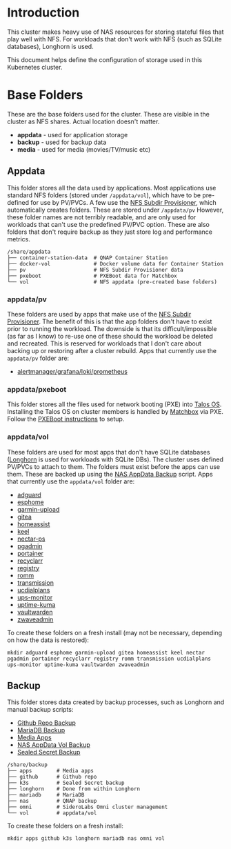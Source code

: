# Introduction
This cluster makes heavy use of NAS resources for storing stateful files that play well with NFS. For workloads that don't work with NFS (such as SQLite databases), Longhorn is used.

This document helps define the configuration of storage used in this Kubernetes cluster.

# Base Folders
These are the base folders used for the cluster. These are visible in the cluster as NFS shares. Actual location doesn't matter.
* **appdata** - used for application storage
* **backup** - used for backup data
* **media** - used for media (movies/TV/music etc)

## Appdata
This folder stores all the data used by applications. Most applications use standard NFS folders (stored under `/appdata/vol`), which have to be pre-defined for use by PV/PVCs. A few use the [NFS Subdir Provisioner](https://github.com/kubernetes-sigs/nfs-subdir-external-provisioner), which automatically creates folders. These are stored under `/appdata/pv` However, these folder names are not terribly readable, and are only used for workloads that can't use the predefined PV/PVC option. These are also folders that don't require backup as they just store log and performance metrics.
```
/share/appdata
├── container-station-data  # QNAP Container Station
├── docker-vol              # Docker volume data for Container Station
├── pv                      # NFS Subdir Provisioner data
├── pxeboot                 # PXEBoot data for Matchbox
└── vol                     # NFS appdata (pre-created base folders)
```

### appdata/pv
These folders are used by apps that make use of the [NFS Subdir Provisioner](https://github.com/kubernetes-sigs/nfs-subdir-external-provisioner). The benefit of this is that the app folders don't have to exist prior to running the workload. The downside is that its difficult/impossible (as far as I know) to re-use one of these should the workload be deleted and recreated. This is reserved for workloads that I don't care about backing up or restoring after a cluster rebuild.
Apps that currently use the `appdata/pv` folder are:
* [alertmanager/grafana/loki/prometheus](/monitoring)

### appdata/pxeboot
This folder stores all the files used for network booting (PXE) into [Talos OS](https://www.siderolabs.com/platform/talos-os-for-kubernetes/). Installing the Talos OS on cluster members is handled by [Matchbox](https://github.com/poseidon/matchbox) via PXE. Follow the [PXEBoot instructions](https://github.com/kenlasko/pxeboot) to setup.

### appdata/vol
These folders are used for most apps that don't have SQLite databases ([Longhorn](https://github.com/longhorn/longhorn) is used for workloads with SQLite DBs). The cluster uses defined PV/PVCs to attach to them. The folders must exist before the apps can use them. These are backed up using the [NAS AppData Backup](/nfs-provisioner) script.
Apps that currently use the `appdata/vol` folder are:
* [adguard](/adguard)
* [esphome](/home-automation/esphome)
* [garmin-upload](/garmin-upload)
* [gitea](/gitea)
* [homeassist](/home-automation/homeassist)
* [keel](/keel)
* [nectar-ps](/nectar-ps)
* [pgadmin](/pgadmin)
* [portainer](/portainer)
* [recyclarr](/media-tools/recyclarr)
* [registry](/registry)
* [romm](/media-tools/romm)
* [transmission](/media-tools/transmission)
* [ucdialplans](/ucdialplans)
* [ups-monitor](/home-automation/ups-monitor)
* [uptime-kuma](/uptime-kuma)
* [vaultwarden](/vaultwarden)
* [zwaveadmin](/home-automation/zwaveadmin)

To create these folders on a fresh install (may not be necessary, depending on how the data is restored):
```
mkdir adguard esphome garmin-upload gitea homeassist keel nectar pgadmin portainer recyclarr registry romm transmission ucdialplans ups-monitor uptime-kuma vaultwarden zwaveadmin
```

## Backup
This folder stores data created by backup processes, such as Longhorn and manual backup scripts:
* [Github Repo Backup](/gitea/configmap-github-backup.yaml)
* [MariaDB Backup](/mariadb/backup-cronjob.yaml)
* [Media Apps](/media-tools/backup)
* [NAS AppData Vol Backup](/nfs-provisioner/configmap-backup-apps-script.yaml)
* [Sealed Secret Backup](/sealed-secrets/configmap-script.yaml)

```
/share/backup
├── apps        # Media apps
├── github      # Github repo
├── k3s         # Sealed Secret backup
├── longhorn    # Done from within Longhorn
├── mariadb     # MariaDB
├── nas         # QNAP backup
├── omni        # SideroLabs Omni cluster management
└── vol         # appdata/vol
```

To create these folders on a fresh install:
```
mkdir apps github k3s longhorn mariadb nas omni vol
```